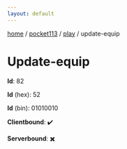 ```yaml
---
layout: default
---
```


[home](/)  /  [pocket113](/protocol/pocket113)  /  [play](/protocol/pocket113/play)  /  update-equip

# Update-equip

**Id**: 82

**Id** (hex): 52

**Id** (bin): 01010010

**Clientbound**: ✔️

**Serverbound**: ✖️

